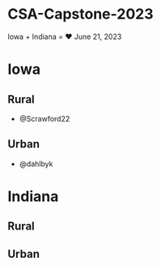 # CSA-Capstone-2023

Iowa + Indiana = ❤️
June 21, 2023

# Iowa

## Rural
- @Scrawford22
## Urban
- @dahlbyk

# Indiana

## Rural

## Urban

